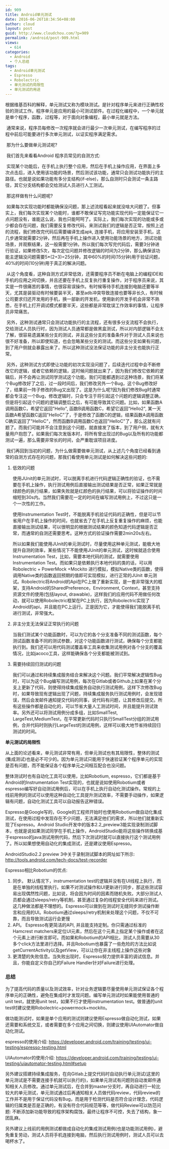 ```yaml
---
id: 909
title: Android单元测试
date: 2016-06-26T18:34:56+08:00
author: cloud
layout: post
guid: http://www.cloudchou.com/?p=909
permalink: /android/post-909.html
views:
  - 614
categories:
  - Android
  - 个人总结
tags:
  - Android单元测试
  - Espresso
  - Robolectric
  - 单元测试的局限性
  - 单元测试的用途
---
```

<p>     根据维基百科的解释，单元测试又称为模块测试。是针对程序单元来进行正确性校验的测试工作。程序单元是应用的最小可测试部件。在过程化编程中，一个单元就是单个程序，函数，过程等，对于面向对象编程，最小单元就是方法。</p>
<p>​     通常来说，程序员每修改一次程序就会进行最少一次单元测试，在编写程序的过程中前后可能要进行多次单元测试，以证实程序满足需求。 </p>
<p>​     那为什么要做单元测试呢?<br/></p>
<p>​     我们首先来看看Android 程序员常见的自测方式:</p>
<p>​     实现某个功能后，在手机上执行整个应用，然后在手机上操作应用，在界面上多次点击后，进入使用该功能的场景，然后测试该功能，通常只会测试功能执行的主路径。也就是说如果功能有多分支结构(if-else)，那么自测时只会测试一条主路径，其它分支结构都会交给测试人员进行人工测试。</p>
<p>​       那这样做有什么问题呢? </p>
<p>​       如果每次实现功能时都能确保没问题，那上述流程看起来就没啥大问题了。但事实上，我们每次实现某个功能时，谁都不敢保证写完功能实现代码一定能保证它一点问题没有，谁能这么说，我也只能呵呵了。实际上，我们每次实现的功能或多或少都会存在问题，我们需要反复修改代码，来测试我们的逻辑是否正常，按照上述的流程，我们修改完代码后需要编译生成apk, 连接手机，将应用安装至手机，这几步通常就需要2分钟，然后再在手机上操作进入使用功能场景的地方，测试功能场景，并观察结果，这一般需要1分钟。所以我们每次写完代码后，需要3分钟进行验证，如果修改5次，每次定位问题并修改逻辑的时间为2分钟，那么确保该功能主逻辑没问题需要5*(2+3)=25分钟，其中60%的时间(15分钟)用于验证问题，40%的时间(10分钟)用于真正的解决问题。</p>
<p>​       从这个角度看，这种自测方式非常低效，还需要程序员不断在电脑上的编程IDE和手机的应用之间切换，并且还要在手机上反复执行重复操作，对于程序员来说，其实是一件很痛苦的事情，也很容易误操作。有时候等待手机连接到电脑还要等半天，尤其是装驱动有时候要装半天，甚至adb冲突导致连接也要等非长久，有时候公司要求归还开发用的手机，换一部新的开发机，使用新的开发手机会非常不熟悉，在手机上打开调试模式都要半天，这些都是非常耽误工作效率的事情，让程序员非常痛苦。</p>
<p>​       另外，这种测试通常只会测试功能执行的主流程，还有很多分支流程不会执行，交给测试人员执行时，因为测试人员通常都是做黑盒测试，所以对内部逻辑不会太了解，很容易遗漏某些分支的测试，并且这些分支的准备条件对于测试人员来说也很不好准备，所以即使知道，也会忽略某些分支的测试。而这些分支如果有问题，到了用户侧就会暴露出来了。所以这种测试没法保证功能的非主分支也能执行正常。</p>
<p>​        另外，这种测试方式即使让功能的初次实现没问题了，后续迭代过程中会不断修改它的逻辑，或者它依赖的逻辑，这时候问题就出来了，因为我们修改它依赖的逻辑后，并不会再让测试同学测试这个功能。我们可能都遇到过这种场景，我们将某个Bug修改好了之后，过一段时间后，我们修改另外一个Bug，这个Bug修改好了，结果前一阵子修改的Bug又出现了。这是为什么呢?因为我们修改Bug时通常都会专注这一个Bug，修改逻辑时，只会专注于将引起这个问题的逻辑调整正确，但是将引起这个问题的逻辑调整后之后，有可能导致其它问题。比如，如果函数A调用函数C，希望它返回&quot;Hello&quot;, 函数B调用函数C，希望它返回&quot;Hello2&quot;, 某一天函数A希望函数C返回&quot;HelloC&quot;了，于是修改了函数C的逻辑，结果函数A调用函数C确实返回了&quot;HelloC&quot;，然而函数B调用函数C也返回&quot;HelloC&quot;了，那么这就有问题了。而我们可能并不会注意到这个问题，就直接发了版本，到了用户侧，就有大量用户抱怨了。如果我们每次发版本时，将所有曾出现过的Bug以及所有的功能都测试一遍，那么需要非常长的时间，会严重耽误项目进度。</p>
<p>​       我们再回到当初的问题，为什么做需要做单元测试，从上述几个角度已经看到通常的自测方式存在的问题，那我们看使用单元测试是如何解决这些问题的:</p>
<ol><li>
<p>低效的问题 </p>
<p>使用JUnit的单元测试时，可以脱离手机进行代码逻辑正确性的验证，也不需要在手机上操作，执行测试用例后直接输出测试结果是否正常，如果正常就是绿颜色的执行结果，如果失败就是红颜色的执行结果，可以将验证操作的时间缩短到30s内。当然我们需要花一定的时间在编写测试用例上，不过这只是一个一次性的工作。</p>
<p>使用Instrumentation Test时，不能脱离手机验证代码的正确性，但是可以节省用户在手机上操作的时间，也就省去了在手机上反复重复操作的麻烦，也能直接输出测试结果，可以很明显的根据测试结果的颜色知道代码逻辑是否正常，而通常的自测还需要思考。这种方式的验证操作需要2min20s左右。</p>
<p>所以如果我们能使用JUnit的单元测试时，尽量使用这种单元测试，能极大地提升自测的效率，某些情况下不能使用JUnit的单元测试，这时候就适合使用Instrumentation Test，比如，需要本地代码的测试，就需要使用Instrumentation Test。而如果只是依赖执行本地代码的类的话，可以用Robolectric + PowerMock +Mockito 进行模拟，模拟Native类的函数，使得调用Native类的函数返回预期的值即可实现模拟，进行正常的JUnit 单元测试。Robolectric将Android的Api在PC上做了重新实现，是一套非常强大的框架，支持Android的SharedPreference，Environment, Context，甚至支持资源文件的使用(包括layout, drawable)，这样我们的应用代码不用做任何改动，就可以使用Robolectric框架在PC上执行，因为Robolectric实现了Android的api，并且能在PC上运行。正是因为它，才能使得我们能脱离手机进行测试，非常强大。</p>
</li>
<li>
<p>非主分支无法保证正常执行的问题</p>
<p>当我们测试某个功能函数时，可以为它的各个分支准备不同的测试函数，每个测试函数准备不同的测试参数，对这个功能函数进行测试，确保每个分支都能执行到。我们还可以用代码测试覆盖率工具来收集测试用例对各个分支的覆盖情况，比如jacoco工具，这样能确保各个分支都能被测试到。</p>
</li>
<li>
<p>需要持续回归测试的问题</p>
<p>我们可以通过和持续集成服务结合来解决这个问题。我们平常解决逻辑性Bug时，可以为这个Bug编写测试用例，每次在Gitlab或者Github上如果在某个分支上更新了代码，则使得持续集成服务自动执行测试用例，这样下次修改Bug时，如果导致现有逻辑出现了问题，持续集成服务执行测试用例时，会发现错误，然后会发邮件通知提交代码的同事，说代码有问题，让其修改后提交。所有这些操作都是自动化的，可以节省大量人工测试时间，并且能提升测试效率。另外还可以将测试用例分成多组，比如SmallTest, LargeTest,MediumTest，在平常更新代码时只执行SmallTest分组的测试用例，合并代码时则执行LargeTest的测试用例，这样可以极大地节省持续回归测试的时间。</p>
</li>
</ol>
<p><strong>单元测试的局限性</strong> </p>
<p>       从上面的论述看来，单元测试非常有用，但单元测试也有其局限性，整体的测试(集成测试)也是必不可少的。因为单元测试只能用于快速验证某个程序单元的实现是否有问题，而不能保证各个程序单元之间相互配合也没问题。</p>
<p>      整体测试时也有自动化工具可以使用，比如Robotium, espresso，它们都是基于Android的Instrumentation Test实现的，也就是说如使用Robotium或者espresso编写好自动测试用例后，可以在手机上执行自动化测试操作。常规的上线前用例的测试可以使用这种自动化工具提升测试效率，不需要手动操作，如果逻辑有问题，自动化测试工具可以自动报告这种错误。</p>
<p>       Espresso是Google写的，Google的工程师开始时也使用Robotium做自动化集成测试，在使用过程中发现存在不少问题，无法满足他们的需求，所以他们就重新实现了Espresso。Android Studio开发中的版本2.2_preview3能实现录制测试脚本，也就是说如果测试同学在手机上操作，AndroidStudio能将这些操作转换成基于espresso的java测试用例代码，然后下次测试时就可以直接执行这个测试用例了。所以如果想使用自动化的集成测试，还是建议使用Espresso。</p>
<p>       AndroidStudio2.2 preview 3中关于录制测试脚本的网址如下所示: <a href='http://tools.android.com/tech-docs/test-recorder' target='_blank' >http://tools.android.com/tech-docs/test-recorder</a></p>
<p>       Espresso相比Robotium的优点:</p>
<ol><li>
同步。 默认情况下，instrumentation test的逻辑并没有在UI线程上执行，而是在单独的线程里执行。如果不对测试操作和UI更新进行同步，那这些测试容易出现偶然性问题，比如说，将会因为时间的因素而随机失败。大部分测试人员都会通过sleeps/retry等机制，甚至通过复杂的线程安全代码来进行测试。这几种做法都是不理想的。Espresso可以做到在测试时无缝同步测试操作断言和应用的UI。Robotium通过sleeps/retry机制来处理这个问题，不仅不可靠，而且导致测试运行会更慢</li>
<li>
API。 Espresso有更简洁的API, 并且能支持定制。你只需通过标准的Hamcrest matchers来定位UI元素，然后在这个元素上指定某个操作或者在这个元素上进行断言即可。而如果和Robotium的API相比，测试人员需要从30多个click方法里进行选择。并且Robotium也暴露了一些危险的方法比如说getCurrentActivity以及getView，可以让你在非主线程上操作这些对象</li>
<li>
更清楚的失败信息。当失败出现时，Espresso努力提供丰富的调试信息。并且，你能自定义你自己的Failure Handler针对Failure进行处理。 </li>
</ol>
<h3>总结</h3>
<p>     为了提高代码的质量以及测试效率，针对业务逻辑要尽量使用单元测试保证各个程序单元的正确性，避免在集成时才发现问题。编写单元测试时如果能使用普通的unit test，就使用unit test，如果不行才使用instrumentation test。做普通的unit test时建议使用Robolectric+powermock+mockito。</p>
<p>     做功能测试时，如果是单个应用的测试则建议使用Espresso做自动化测试，如果还需要和系统交互，或者需要在多个应用之间切换，则建议使用UIAutomator做自动化测试。</p>
<p>    espresso的使用介绍: <a href='https://developer.android.com/training/testing/ui-testing/espresso-testing.html' target='_blank' >https://developer.android.com/training/testing/ui-testing/espresso-testing.html</a></p>
<p>     UIAutomator的使用介绍: <a href='https://developer.android.com/training/testing/ui-testing/uiautomator-testing.html#setup' target='_blank' >https://developer.android.com/training/testing/ui-testing/uiautomator-testing.html#setup</a></p>
<p>      另外建议搭建持续集成服务，在向Gitlab上提交代码时自动执行单元测试(这里的单元测试是不需要连接手机就可以执行的)，如果单元测试有问题则自动发邮件通知相关人员修改。通过单元测试后，在合并到master分支时，再自动进行一轮比较大的单元测试，单元测试通过后再通知相关人员做代码review，代码review的工作并不是用于保证代码没有Bug，而是用于检测代码是否符合设计理念，代码逻辑的归属类是否是正确的，有没有符合代码规范等等，做代码Review可以防范问题: 不断添加新功能导致的程序架构腐蚀，最终让程序不可控，失去了结构，象一团乱麻。</p>
<p>      另外建议上线前的用例测试都做成自动化的集成测试用例(也是功能测试用例)，避免重复劳动，测试人员将手机连接到电脑，然后执行测试用例时，测试人员可以去喝杯水了。</p>
<p>    <br/></p>
<p></p>
<p></p>
